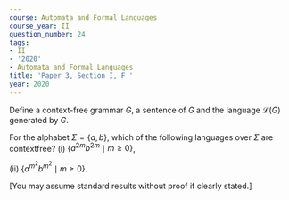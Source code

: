 ```yaml
---
course: Automata and Formal Languages
course_year: II
question_number: 24
tags:
- II
- '2020'
- Automata and Formal Languages
title: 'Paper 3, Section I, F '
year: 2020
---
```




Define a context-free grammar $G$, a sentence of $G$ and the language $\mathcal{L}(G)$ generated by $G$.

For the alphabet $\Sigma=\{a, b\}$, which of the following languages over $\Sigma$ are contextfree?
(i) $\left\{a^{2 m} b^{2 m} \mid m \geqslant 0\right\}$,

(ii) $\left\{a^{m^{2}} b^{m^{2}} \mid m \geqslant 0\right\}$.

[You may assume standard results without proof if clearly stated.]